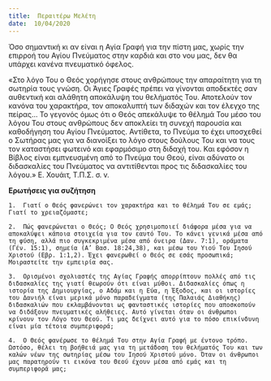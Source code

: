 ```yaml
---
title:  Περαιτέρω Μελέτη
date:  10/04/2020
---
```


Όσο σημαντική κι αν είναι η Αγία Γραφή για την πίστη μας, χωρίς την επιρροή του Αγίου Πνεύματος στην καρδιά και στο νου μας, δεν θα υπάρχει κανένα πνευματικό όφελος.

«Στο λόγο Του ο Θεός χορήγησε στους ανθρώπους την απαραίτητη για τη σωτηρία τους γνώση. Οι Άγιες Γραφές πρέπει να γίνονται αποδεκτές σαν αυθεντική και αλάθητη αποκάλυψη του θελήματός Του. Αποτελούν τον κανόνα του χαρακτήρα, τον αποκαλυπτή των διδαχών και τον έλεγχο της πείρας… Το γεγονός όμως ότι ο Θεός απεκάλυψε το θέλημά Του μέσο του λόγου Του στους ανθρώπους δεν αποκλείει τη συνεχή παρουσία και καθοδήγηση του Αγίου Πνεύματος. Αντίθετα, το Πνεύμα το έχει υποσχεθεί ο Σωτήρας μας για να διανοίξει το λόγο στους δούλους Του και να τους τον καταστήσει φωτεινό και εφαρμόσιμο στη διδαχή του. Και εφόσον η Βίβλος είναι εμπνευσμένη από το Πνεύμα του Θεού, είναι αδύνατο οι διδασκαλίες του Πνεύματος να αντιτίθενται προς τις διδασκαλίες του λόγου.» Ε. Χουάιτ, Τ.Π.Σ. σ. v.

**Ερωτήσεις για συζήτηση**

`1.	 Γιατί ο Θεός φανερώνει τον χαρακτήρα και το θέλημά Του σε εμάς; Γιατί το χρειαζόμαστε;`

`2.	 Πώς φανερώνεται ο Θεός; Ο Θεός χρησιμοποιεί διάφορα μέσα για να αποκαλύψει κάποια στοιχεία για τον εαυτό Του. Το κάνει γενικά μέσα από τη φύση, αλλά πιο συγκεκριμένα μέσα από όνειρα (Δαν. 7:1), οράματα (Γέν. 15:1), σημεία (Α’ Βασ. 18:24,38), και μέσω του Υιού Του Ιησού Χριστού (Εβρ. 1:1,2). Έχει φανερωθεί ο Θεός σε εσάς προσωπικά; Μοιραστείτε την εμπειρία σας.`

`3.	 Ορισμένοι σχολιαστές της Αγίας Γραφής απορρίπτουν πολλές από τις διδασκαλίες της γιατί θεωρούν ότι είναι μύθοι. Διδασκαλίες όπως η ιστορία της Δημιουργίας, ο Αδάμ και η Εύα, η Έξοδος, και οι ιστορίες του Δανιήλ είναι μερικά μόνο παραδείγματα (της Παλαιάς Διαθήκης) διδασκαλιών που εκλαμβάνονται ως φανταστικές ιστορίες που αποσκοπούν να διδάξουν πνευματικές αλήθειες. Αυτό γίνεται όταν οι άνθρωποι κρίνουν τον Λόγο του Θεού. Τι μας δείχνει αυτό για το πόσο επικίνδυνη είναι μία τέτοια συμπεριφορά;`

`4.	 Ο Θεός φανέρωσε το θέλημά Του στην Αγία Γραφή με έντονο τρόπο. Ωστόσο, θέλει τη βοήθειά μας για τη μετάδοση του θελήματός Του και των καλών νέων της σωτηρίας μέσω του Ιησού Χριστού μόνο. Όταν οι άνθρωποι μας παρατηρούν τι εικόνα του Θεού έχουν μέσα από εμάς και τη συμπεριφορά μας;`